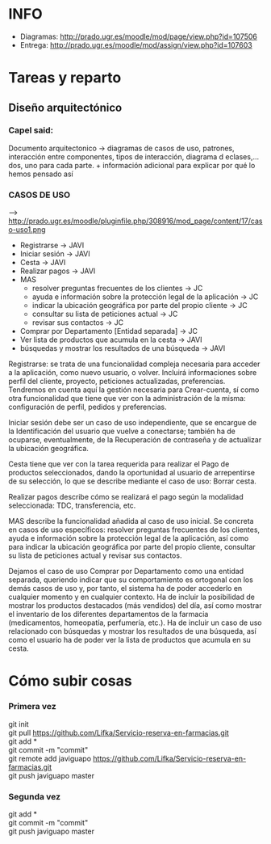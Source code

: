 # INFO

* Diagramas: http://prado.ugr.es/moodle/mod/page/view.php?id=107506 	
* Entrega: http://prado.ugr.es/moodle/mod/assign/view.php?id=107603


# Tareas y reparto



## Diseño arquitectónico


### Capel said:

Documento arquitectonico -> diagramas de casos de uso, patrones, interacción entre componentes, tipos de interacción, diagrama d eclases,... dos, uno para cada parte. + información adicional para explicar por qué lo hemos pensado así


### CASOS DE USO

--> http://prado.ugr.es/moodle/pluginfile.php/308916/mod_page/content/17/caso-uso1.png

* Registrarse -> JAVI 	
* Iniciar sesión -> JAVI 	
* Cesta -> JAVI 	
* Realizar pagos -> JAVI 	
* MAS
	* resolver preguntas frecuentes de los clientes -> JC 	
	* ayuda e información sobre la protección legal de la aplicación -> JC 	
	* indicar la ubicación geográfica por parte del propio cliente -> JC 		
	* consultar su lista de peticiones actual -> JC 	
	* revisar sus contactos -> JC 	
* Comprar por Departamento [Entidad separada] -> JC 	
* Ver lista de productos que acumula en la cesta -> JAVI 	
* búsquedas y mostrar los resultados de una búsqueda -> JAVI 	

Registrarse: se trata de una funcionalidad compleja necesaria para acceder a la aplicación, como nuevo usuario, o volver. Incluirá informaciones sobre perfil del cliente, proyecto, peticiones actualizadas, preferencias. Tendremos en cuenta aquí la gestión necesaria para Crear-cuenta, sí como otra funcionalidad que tiene que ver con la administración de la misma: configuración de perfil, pedidos y preferencias.

Iniciar sesión debe ser un caso de uso independiente, que se encargue de la Identificación del usuario que vuelve a conectarse; también ha de ocuparse, eventualmente, de la Recuperación de contraseña y de actualizar la ubicación geográfica.

Cesta tiene que ver con la tarea requerida para realizar el Pago  de productos seleccionados, dando la oportunidad al usuario de arrepentirse de su selección, lo que se describe mediante el caso de uso: Borrar cesta. 

Realizar pagos describe cómo se realizará el pago según la modalidad seleccionada: TDC, transferencia, etc.

MAS describe la funcionalidad añadida al caso de uso inicial. Se concreta en casos de uso específicos: resolver preguntas frecuentes de los clientes, ayuda e información sobre la protección legal de la aplicación, así como para indicar la ubicación geográfica por parte del propio cliente, consultar su lista de peticiones actual y revisar sus contactos.

Dejamos el caso de uso Comprar por Departamento como una entidad separada, queriendo indicar que su comportamiento es ortogonal con  los demás casos de uso y, por tanto, el sistema ha de poder accederlo en cualquier momento y en cualquier contexto. Ha de incluir la posibilidad de mostrar los productos destacados (más vendidos) del día, así como mostrar el inventario de los diferentes departamentos de la farmacia (medicamentos, homeopatía, perfumería, etc.). Ha de incluir un caso de uso relacionado con búsquedas y mostrar los resultados de una búsqueda, así como el usuario ha de poder ver la lista de productos que acumula en su cesta.


# Cómo subir cosas


### Primera vez

git init 	
git pull https://github.com/Lifka/Servicio-reserva-en-farmacias.git 	
git add * 	
git commit -m "commit" 	
git remote add javiguapo https://github.com/Lifka/Servicio-reserva-en-farmacias.git 	
git push javiguapo master 


### Segunda vez	

git add * 	
git commit -m "commit" 	
git push javiguapo master 